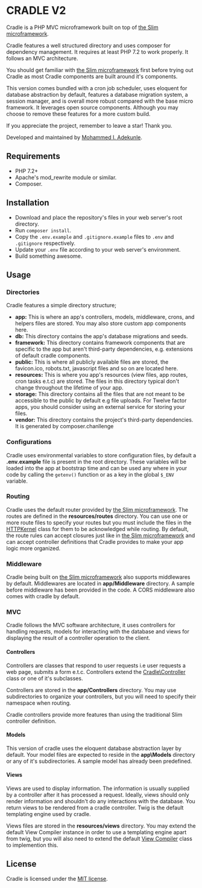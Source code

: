 # CRADLE V2

Cradle is a PHP MVC microframework built on top of [the Slim microframework](http://www.slimframework.com/).

Cradle features a well structured directory and uses composer for dependency management. It requires at least PHP 7.2 to work properly. It follows an MVC architecture.

You should get familiar with [the Slim microframework](http://www.slimframework.com/) first before trying out Cradle as most Cradle components are built around it's components.

This version comes bundled with a cron job scheduler, uses eloquent for database abstraction by default, features a database migration system, a session manager, and is overall more robust compared with the base micro framework. It leverages open source components. Although you may choose to remove these features for a more custom build.

If you appreciate the project, remember to leave a star! Thank you.

Developed and maintained by [Mohammed I. Adekunle](https://github.com/Iyiola-am).

## Requirements

- PHP 7.2+
- Apache's mod_rewrite module or similar.
- Composer.

## Installation

- Download and place the repository's files in your web server's root directory.
- Run `composer install`.
- Copy the `.env.example` and `.gitignore.example` files to `.env` and `.gitignore` respectively.
- Update your `.env` file according to your web server's environment.
- Build something awesome.

## Usage

### Directories

Cradle features a simple directory structure;

- **app:** This is where an app's controllers, models, middleware, crons, and helpers files are stored. You may also store custom app components here.
- **db:** This directory contains the app's database migrations and seeds.
- **framework:** This directory contains framework components that are specific to the app but aren't third-party dependencies, e.g. extensions of default cradle components.
- **public:** This is where all publicly available files are stored, the favicon.ico, robots.txt, javascript files and so on are located here.
- **resources:** This is where you app's resources (view files, app routes, cron tasks e.t.c) are stored. The files in this directory typical don't change throughout the lifetime of your app.
- **storage:** This directory contains all the files that are not meant to be accessible to the public by default e.g file uploads. For Twelve factor apps, you should consider using an external service for storing your files.
- **vendor:** This directory contains the project's third-party dependencies. It is generated by composer.chanllenge

### Configurations

Cradle uses environmental variables to store configuration files, by default a **.env.example** file is present in the root directory. These variables will be loaded into the app at bootstrap time and can be used any where in your code by calling the `getenv()` function or as a key in the global `$_ENV` variable.

### Routing

Cradle uses the default router provided by [the Slim microframework](http://www.slimframework.com/). The routes are defined in the **resources/routes** directory. You can use one or more route files to specify your routes but you must include the files in the [HTTPKernel](app/HTTPKernel.php) class for them to be acknowledged while routing. By default, the route rules can accept closures just like in [the Slim microframework](http://www.slimframework.com/) and can accept controller definitions that Cradle provides to make your app logic more organized.

### Middleware

Cradle being built on [the Slim microframework](http://www.slimframework.com/) also supports middlewares by default. Middlewares are located in **app/Middleware** directory. A sample before middleware has been provided in the code. A CORS middleware also comes with cradle by default.

### MVC

Cradle follows the MVC software architecture, it uses controllers for handling requests, models for interacting with the database and views for displaying the result of a controller operation to the client.

#### Controllers

Controllers are classes that respond to user requests i.e user requests a web page, submits a form e.t.c. Controllers extend the [Cradle\Controller](framework/Controller.php) class or one of it's subclasses.

Controllers are stored in the **app/Controllers** directory. You may use subdirectories to organize your controllers, but you will need to specify their namespace when routing.

Cradle controllers provide more features than using the traditional Slim controller definition.

#### Models

This version of cradle uses the eloquent database abstraction layer by default. Your model files are expected to reside in the **app\Models** directory or any of it's subdirectories. A sample model has already been predefined.

#### Views

Views are used to display information. The information is usually supplied by a controller after it has processed a request. Ideally, views should only render information and shouldn't do any interactions with the database. You return views to be rendered from a cradle controller. Twig is the default templating engine used by cradle.

Views files are stored in the **resources/views** directory. You may extend the default View Compiler instance in order to use a templating engine apart from twig, but you will also need to extend the default [View Compiler](framework/ViewCompiler.php) class to implemention this.

## License

Cradle is licensed under the [MIT license](http://opensource.org/licenses/MIT).

